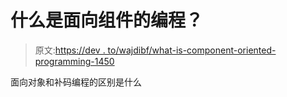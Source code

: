 # 什么是面向组件的编程？

> 原文:[https://dev . to/wajdibf/what-is-component-oriented-programming-1450](https://dev.to/wajdibf/what-is-component-oriented-programming-1450)

面向对象和补码编程的区别是什么